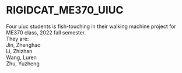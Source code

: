 # RIGIDCAT_ME370_UIUC
Four uiuc students is fish-touching in their walking machine project for ME370 class, 2022 fall semester.  
They are:  
Jin, Zhenghao  
Li, Zhizhan  
Wang, Luren  
Zhu, Yuzheng  
